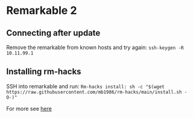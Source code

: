 # Remarkable 2

## Connecting after update
Remove the remarkable from known hosts and try again: `ssh-keygen -R 10.11.99.1`

## Installing rm-hacks
SSH into remarkable and run: `Rm-hacks install: sh -c "$(wget https://raw.githubusercontent.com/mb1986/rm-hacks/main/install.sh -O-)"`

For more see [here](https://github.com/mb1986/rm-hacks/tree/v0.0.6-3.8.2.1965)